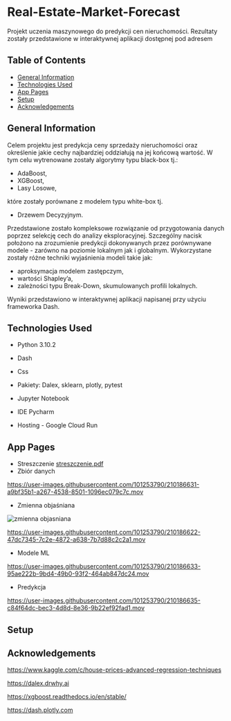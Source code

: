 # Real-Estate-Market-Forecast
Projekt uczenia maszynowego do predykcji cen nieruchomości. 
Rezultaty zostały przedstawione w interaktywnej aplikacji dostępnej pod adresem

## Table of Contents
* [General Information](#general-information)
* [Technologies Used](#technologies-used)
* [App Pages](#app-pages)
* [Setup](#setup)
* [Acknowledgements](#Acknowledgements)

## General Information

Celem projektu jest predykcja ceny sprzedaży nieruchomości oraz określenie jakie cechy najbardziej oddziałują na jej końcową wartość. 
W tym celu wytrenowane zostały algorytmy typu black-box tj.:
* AdaBoost,
* XGBoost,
* Lasy Losowe,

które zostały porównane z modelem typu white-box tj. 
* Drzewem Decyzyjnym. 

Przedstawione zostało kompleksowe rozwiązanie od przygotowania danych poprzez selekcję cech do analizy eksploracyjnej. Szczególny nacisk położono na zrozumienie predykcji dokonywanych przez porównywane modele - zarówno na poziomie lokalnym jak i globalnym. Wykorzystane zostały różne techniki wyjaśnienia modeli takie jak: 
* aproksymacja modelem zastępczym,
* wartości Shapley’a,
* zależności typu Break-Down, skumulowanych profili lokalnych.

Wyniki przedstawiono w interaktywnej aplikacji napisanej przy użyciu frameworka Dash.

## Technologies Used
* Python 3.10.2

* Dash

* Css

* Pakiety: Dalex, sklearn, plotly, pytest

* Jupyter Notebook

* IDE Pycharm

* Hosting - Google Cloud Run

## App Pages
* Streszczenie 
[streszczenie.pdf](https://github.com/it4datascience/Real-Estate-Market-Forecast/files/10329583/streszczenie.pdf)
* Zbiór danych


https://user-images.githubusercontent.com/101253790/210186631-a9bf35b1-a267-4538-8501-1096ec079c7c.mov


* Zmienna objaśniana

![zmienna objasniana](https://user-images.githubusercontent.com/101253790/210267934-4ac88872-45fd-405a-b4de-7d4577ceaac7.gif)



https://user-images.githubusercontent.com/101253790/210186622-47dc7345-7c2e-4872-a638-7b7d88c2c2a1.mov



* Modele ML


https://user-images.githubusercontent.com/101253790/210186633-95ae222b-9bd4-49b0-93f2-464ab847dc24.mov


* Predykcja


https://user-images.githubusercontent.com/101253790/210186635-c84f64dc-bec3-4d8d-8e36-9b22ef92fad1.mov



## Setup

## Acknowledgements
https://www.kaggle.com/c/house-prices-advanced-regression-techniques

https://dalex.drwhy.ai

https://xgboost.readthedocs.io/en/stable/

https://dash.plotly.com
